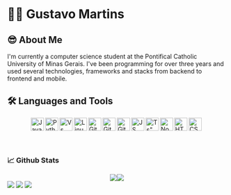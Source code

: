 # 👨‍🎓 Gustavo Martins
## 😎 About Me
I'm currently a computer science student at the Pontifical Catholic University of Minas Gerais. I've been programming for over three years
and used several technologies, frameworks and stacks from backend to frontend and mobile.


## 🛠️ Languages and Tools
<div style="display: flex; justify-content: center"> 
<img align="left" alt="Java" width="30px" stype="padding-right:10px;" src="https://cdn.jsdelivr.net/gh/devicons/devicon/icons/java/java-original.svg" />
<img align="left" alt="Python" width="30px" stype="padding-right:10px;"src="https://cdn.jsdelivr.net/gh/devicons/devicon/icons/python/python-original.svg" />
<img align="left" alt="Vs Code" width="30px" stype="padding-right:10px;" src="https://cdn.jsdelivr.net/gh/devicons/devicon/icons/vscode/vscode-original.svg" />
<img align="left" alt="Linux" width="30px" stype="padding-right:10px;" src="https://cdn.jsdelivr.net/gh/devicons/devicon/icons/linux/linux-original.svg" />
<img align="left" alt="Git" width="30px" stype="padding-right:10px;" src="https://cdn.jsdelivr.net/gh/devicons/devicon/icons/git/git-original.svg" />

<img align="left" alt="Github" width="30px" stype="padding-right:10px;" src="https://cdn.jsdelivr.net/gh/devicons/devicon/icons/github/github-original.svg" />
          
<img align="left" alt="Git" width="30px" stype="padding-right:10px;" src="https://cdn.jsdelivr.net/gh/devicons/devicon/icons/cplusplus/cplusplus-plain.svg" />
<img align="left" alt="JS" width="30px" stype="padding-right:10px;"  src="https://cdn.jsdelivr.net/gh/devicons/devicon/icons/javascript/javascript-original.svg" />
<img align="left" alt=Ts" width="30px" stype="padding-right:10px;" src="https://cdn.jsdelivr.net/gh/devicons/devicon/icons/typescript/typescript-plain.svg" />          
<img align="left" alt="Node Js" width="30px" stype="padding-right:10px;" src="https://cdn.jsdelivr.net/gh/devicons/devicon/icons/nodejs/nodejs-original.svg" />
<img align="left" alt="HTML5" width="30px" stype="padding-right:10px;" src="https://cdn.jsdelivr.net/gh/devicons/devicon/icons/html5/html5-plain.svg" />
<img align="left" alt="CSS" width="30px" stype="padding-right:10px;" src="https://cdn.jsdelivr.net/gh/devicons/devicon/icons/css3/css3-plain-wordmark.svg" />
</div>
</br>
</br>

### 📈 Github Stats
<div style="display: flex; justify-content: center"> 
    <img align="middle"  src ="https://github-readme-stats.vercel.app/api?username=gumartinslopes&show_icons=true&theme=panda"/>
    <img align ="middle" src="https://github-readme-stats.vercel.app/api/top-langs/?username=gumartinslopes&layout=compact&theme=panda"/>
</div>
          
          
        
<div> 
  <a href="https://www.instagram.com/gumartinslopes/" target="_blank"><img src="https://img.shields.io/badge/-Instagram-%23E4405F?style=for-the-badge&logo=instagram&logoColor=white" target="_blank"></a>
  <a href = "mailto:gumartinslopes@gmail.com"><img src="https://img.shields.io/badge/-Gmail-%23333?style=for-the-badge&logo=gmail&logoColor=white" target="_blank"></a>
  <a href="https://www.linkedin.com/in/gumartinslopes/" target="_blank"><img src="https://img.shields.io/badge/-LinkedIn-%230077B5?style=for-the-badge&logo=linkedin&logoColor=white" target="_blank"></a> 
</div>

<!--
**GustavoMLopes/GustavoMLopes** is a ✨ _special_ ✨ repository because its `README.md` (this file) appears on your GitHub profile.

Here are some ideas to get you started:

- 🔭 I’m currently working on ...
- 🌱 I’m currently learning ...
- 👯 I’m looking to collaborate on ...
- 🤔 I’m looking for help with ...
- 💬 Ask me about ...
- 📫 How to reach me: ...
- 😄 Pronouns: ...
- ⚡ Fun fact: ...
-->
